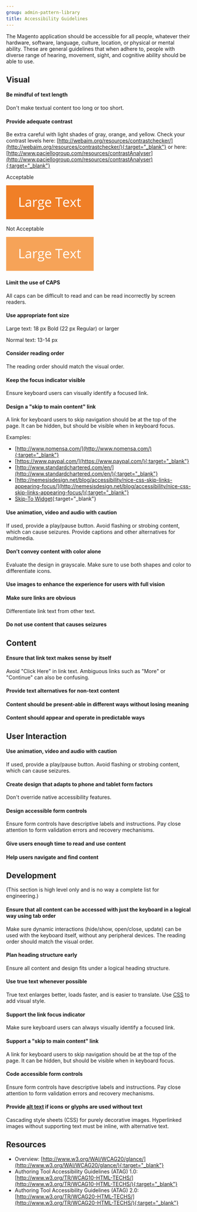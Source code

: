 ```yaml
---
group: admin-pattern-library
title: Accessibility Guidelines
---
```

The Magento application should be accessible for all people, whatever their hardware, software, language, culture, location, or physical or mental ability. These are general guidelines that when adhere to, people with diverse range of hearing, movement, sight, and cognitive ability should be able to use.

## Visual

#### Be mindful of text length

Don't make textual content too long or too short.

#### Provide adequate contrast

Be extra careful with light shades of gray, orange, and yellow. Check your contrast levels here:
[http://webaim.org/resources/contrastchecker/](http://webaim.org/resources/contrastchecker/){:target="_blank"}
or here:
[http://www.paciellogroup.com/resources/contrastAnalyser](http://www.paciellogroup.com/resources/contrastAnalyser){:target="_blank"}

Acceptable

![Acceptable](img/largetext-sample1.png)

Not Acceptable

![Not Acceptable](img/largetext-sample2.png)

#### Limit the use of CAPS

All caps can be difficult to read and can be read incorrectly by screen readers.

#### Use appropriate font size

Large text: 18 px Bold (22 px Regular) or larger

Normal text: 13-14 px

#### Consider reading order

The reading order should match the visual order.

#### Keep the focus indicator visible

Ensure keyboard users can visually identify a focused link.

#### Design a "skip to main content" link

A link for keyboard users to skip navigation should be at the top of the page. It can be hidden, but should be visible when in keyboard focus.

Examples:

* [http://www.nomensa.com/](http://www.nomensa.com/){:target="_blank"}
* [https://www.paypal.com/](https://www.paypal.com/){:target="_blank"}
* [http://www.standardchartered.com/en/](http://www.standardchartered.com/en/){:target="_blank"}
* [http://nemesisdesign.net/blog/accessibility/nice-css-skip-links-appearing-focus/](http://nemesisdesign.net/blog/accessibility/nice-css-skip-links-appearing-focus/){:target="_blank"}
* [Skip-To Widget](https://github.com/paypal/skipto){:target="_blank"}

#### Use animation, video and audio with caution

If used, provide a play/pause button. Avoid flashing or strobing content, which can cause seizures. Provide captions and other alternatives for multimedia.

#### Don’t convey content with color alone

Evaluate the design in grayscale. Make sure to use both shapes and color to differentiate icons.

#### Use images to enhance the experience for users with full vision

#### Make sure links are obvious

Differentiate link text from other text.

#### Do not use content that causes seizures

## Content

#### Ensure that link text makes sense by itself

Avoid "Click Here" in link text. Ambiguous links such as "More" or "Continue" can also be confusing.

#### Provide text alternatives for non-text content

#### Content should be present-able in different ways without losing meaning

#### Content should appear and operate in predictable ways

## User Interaction

#### Use animation, video and audio with caution

If used, provide a play/pause button. Avoid flashing or strobing content, which can cause seizures.

#### Create design that adapts to phone and tablet form factors

Don't override native accessibility features.

#### Design accessible form controls

Ensure form controls have descriptive labels and instructions. Pay close attention to form validation errors and recovery mechanisms.

#### Give users enough time to read and use content

#### Help users navigate and find content

## Development

(This section is high level only and is no way a complete list for engineering.)

#### Ensure that all content can be accessed with just the keyboard in a logical way using tab order

Make sure dynamic interactions (hide/show, open/close, update) can be used with the keyboard itself, without any peripheral devices. The reading order should match the visual order.

#### Plan heading structure early

Ensure all content and design fits under a logical heading structure.

#### Use true text whenever possible

True text enlarges better, loads faster, and is easier to translate. Use [CSS](https://glossary.magento.com/css) to add visual style.

#### Support the link focus indicator

Make sure keyboard users can always visually identify a focused link.

#### Support a "skip to main content" link

A link for keyboard users to skip navigation should be at the top of the page. It can be hidden, but should be visible when in keyboard focus.

#### Code accessible form controls

Ensure form controls have descriptive labels and instructions. Pay close attention to form validation errors and recovery mechanisms.

#### Provide [alt text](https://glossary.magento.com/alt-text) if icons or glyphs are used without text

Cascading style sheets (CSS) for purely decorative images. Hyperlinked images without supporting text must be inline, with alternative text.

## Resources

* Overview: [http://www.w3.org/WAI/WCAG20/glance/](http://www.w3.org/WAI/WCAG20/glance/){:target="_blank"}
* Authoring Tool Accessibility Guidelines (ATAG) 1.0: [http://www.w3.org/TR/WCAG10-HTML-TECHS/](http://www.w3.org/TR/WCAG10-HTML-TECHS/){:target="_blank"}
* Authoring Tool Accessibility Guidelines (ATAG) 2.0: [http://www.w3.org/TR/WCAG20-HTML-TECHS/](http://www.w3.org/TR/WCAG20-HTML-TECHS/){:target="_blank"}
